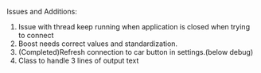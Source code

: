 Issues and Additions:

1. Issue with thread keep running when application is closed when trying to connect
2. Boost needs correct values and standardization.
3. (Completed)Refresh connection to car button in settings.(below debug)
4. Class to handle 3 lines of output text

